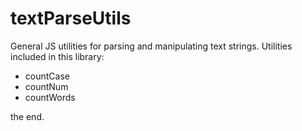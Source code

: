 # textParseUtils

General JS utilities for parsing and manipulating text strings. Utilities included in this library:

* countCase
* countNum
* countWords

the end.
